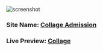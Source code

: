 ![screenshot]('../collage/src/assets/logo.png)
### Site Name: [Collage Admission](https://github.com/)
### Live Preview: [Collage](https://github.com/)